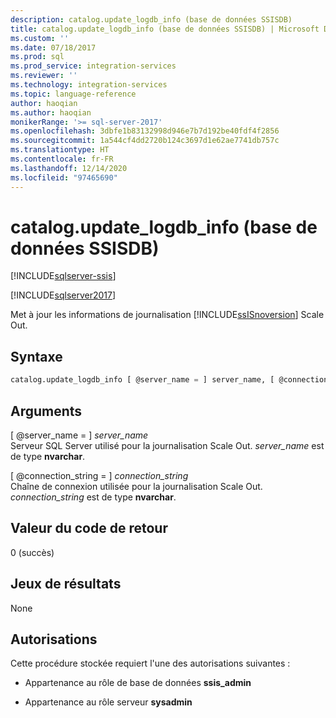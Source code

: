 ```yaml
---
description: catalog.update_logdb_info (base de données SSISDB)
title: catalog.update_logdb_info (base de données SSISDB) | Microsoft Docs
ms.custom: ''
ms.date: 07/18/2017
ms.prod: sql
ms.prod_service: integration-services
ms.reviewer: ''
ms.technology: integration-services
ms.topic: language-reference
author: haoqian
ms.author: haoqian
monikerRange: '>= sql-server-2017'
ms.openlocfilehash: 3dbfe1b83132998d946e7b7d192be40fdf4f2856
ms.sourcegitcommit: 1a544cf4dd2720b124c3697d1e62ae7741db757c
ms.translationtype: HT
ms.contentlocale: fr-FR
ms.lasthandoff: 12/14/2020
ms.locfileid: "97465690"
---
```

# <a name="catalogupdate_logdb_info-ssisdb-database"></a>catalog.update_logdb_info (base de données SSISDB)

[!INCLUDE[sqlserver-ssis](../../includes/applies-to-version/sqlserver-ssis.md)]


[!INCLUDE[sqlserver2017](../../includes/applies-to-version/sqlserver2017.md)]

Met à jour les informations de journalisation [!INCLUDE[ssISnoversion](../../includes/ssisnoversion-md.md)] Scale Out.

## <a name="syntax"></a>Syntaxe

```sql
catalog.update_logdb_info [ @server_name = ] server_name, [ @connection_string = ] connection_string
```

## <a name="arguments"></a>Arguments
[ @server_name = ] *server_name*  
 Serveur SQL Server utilisé pour la journalisation Scale Out. *server_name* est de type **nvarchar**.  

 [ @connection_string = ] *connection_string*  
 Chaîne de connexion utilisée pour la journalisation Scale Out. *connection_string* est de type **nvarchar**.

 ## <a name="return-code-value"></a>Valeur du code de retour  
 0 (succès)  
  
## <a name="result-sets"></a>Jeux de résultats  
 None  

## <a name="permissions"></a>Autorisations  
 Cette procédure stockée requiert l'une des autorisations suivantes :  
   
-   Appartenance au rôle de base de données **ssis_admin**  
  
-   Appartenance au rôle serveur **sysadmin**  
 
